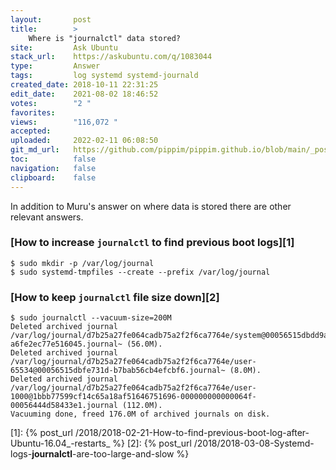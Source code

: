 ```yaml
---
layout:       post
title:        >
    Where is "journalctl" data stored?
site:         Ask Ubuntu
stack_url:    https://askubuntu.com/q/1083044
type:         Answer
tags:         log systemd systemd-journald
created_date: 2018-10-11 22:31:25
edit_date:    2021-08-02 18:46:52
votes:        "2 "
favorites:    
views:        "116,072 "
accepted:     
uploaded:     2022-02-11 06:08:50
git_md_url:   https://github.com/pippim/pippim.github.io/blob/main/_posts/2018/2018-10-11-Where-is-_journalctl_-data-stored_.md
toc:          false
navigation:   false
clipboard:    false
---
```


In addition to Muru's answer on where data is stored there are other relevant answers.

### [How to increase `journalctl` to find previous boot logs][1]

``` 
$ sudo mkdir -p /var/log/journal
$ sudo systemd-tmpfiles --create --prefix /var/log/journal
```

### [How to keep `journalctl` file size down][2]

``` 
$ sudo journalctl --vacuum-size=200M
Deleted archived journal /var/log/journal/d7b25a27fe064cadb75a2f2f6ca7764e/system@00056515dbdd9a4e-a6fe2ec77e516045.journal~ (56.0M).
Deleted archived journal /var/log/journal/d7b25a27fe064cadb75a2f2f6ca7764e/user-65534@00056515dbfe731d-b7bab56cb4efcbf6.journal~ (8.0M).
Deleted archived journal /var/log/journal/d7b25a27fe064cadb75a2f2f6ca7764e/user-1000@1bbb77599cf14c65a18af51646751696-000000000000064f-00056444d58433e1.journal (112.0M).
Vacuuming done, freed 176.0M of archived journals on disk.
```

  [1]: {% post_url /2018/2018-02-21-How-to-find-previous-boot-log-after-Ubuntu-16.04_-restarts_ %}
  [2]: {% post_url /2018/2018-03-08-Systemd-logs-__journalctl__-are-too-large-and-slow %}
